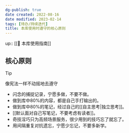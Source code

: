 ```yaml
---
dg-publish: true
date created: 2022-08-16
date modified: 2023-02-14
tags: [待办/持续迭代]
title: 本库使用时遵守的核心原则
---
```


up:: [[🧰 本库使用指南]]

## 核心原则

>[!TIP]
> 像宪法一样不动摇地去遵守

- 闪念的捕捉记录，宁愿多做，不要不做。
- 做到库中80%的内容，都是自己手打输出的。
- 做到库中80%的笔记，经过自己的[[自主思考|独立思考]]。
- [[默认面对自己写笔记，不要考虑有读者]]。
- 奇技淫巧只为高频场景服务，很少用到的技巧忘了就忘了。
- 用间隔重复对抗遗忘，宁愿少忘记，不要多新学。

